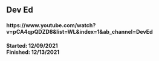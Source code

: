 <h2>Dev Ed</h2>
<h4>https://www.youtube.com/watch?v=pCA4qpQDZD8&amp;list=WL&amp;index=1&amp;ab_channel=DevEd<h4>

<b>Started:</b> 12/09/2021
<br>
<b>Finished:</b> 12/13/2021
